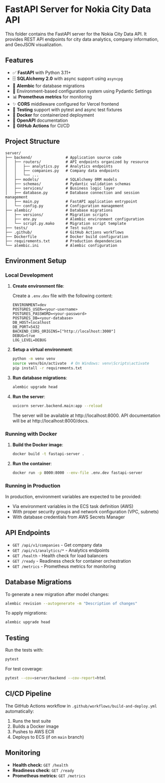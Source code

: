 # FastAPI Server for Nokia City Data API

This folder contains the FastAPI server for the Nokia City Data API. It provides REST API endpoints for city data analytics, company information, and GeoJSON visualization.

## Features

- ✅ **FastAPI** with Python 3.11+
- 🗄️ **SQLAlchemy 2.0** with async support using `asyncpg`
- 🔄 **Alembic** for database migrations
- 🔐 Environment-based configuration system using Pydantic Settings
- 📊 **Prometheus metrics** for monitoring
- ✨ **CORS** middleware configured for Vercel frontend
- 🧪 **Testing** support with pytest and async test fixtures
- 🚢 **Docker** for containerized deployment
- 📝 **OpenAPI** documentation
- 🦺 **GitHub Actions** for CI/CD

## Project Structure

```
server/
├── backend/               # Application source code
│   ├── routers/           # API endpoints organized by resource
│   │   ├── analytics.py   # Analytics endpoints
│   │   ├── companies.py   # Company data endpoints
│   │   └── ...
│   ├── models/            # SQLAlchemy ORM models
│   ├── schemas/           # Pydantic validation schemas
│   ├── services/          # Business logic layer
│   ├── database.py        # Database connection and session management
│   ├── main.py            # FastAPI application entrypoint
│   └── config.py          # Configuration management
├── alembic/               # Database migrations
│   ├── versions/          # Migration scripts
│   ├── env.py             # Alembic environment configuration
│   └── script.py.mako     # Migration script template
├── tests/                 # Test suite
├── .github/               # GitHub Actions workflows
├── Dockerfile             # Docker build configuration
├── requirements.txt       # Production dependencies
└── alembic.ini            # Alembic configuration
```

## Environment Setup

### Local Development

1. **Create environment file**:

   Create a `.env.dev` file with the following content:

   ```env
   ENVIRONMENT=dev
   POSTGRES_USER=<your-username>
   POSTGRES_PASSWORD=<your-password>
   POSTGRES_DB=<your-database>
   DB_HOST=localhost
   DB_PORT=5432
   BACKEND_CORS_ORIGINS=["http://localhost:3000"]
   DEBUG=true
   LOG_LEVEL=DEBUG
   ```

2. **Setup a virtual environment**:

   ```bash
   python -m venv venv
   source venv/bin/activate  # On Windows: venv\Scripts\activate
   pip install -r requirements.txt
   ```

3. **Run database migrations**:

   ```bash
   alembic upgrade head
   ```

4. **Run the server**:

   ```bash
   uvicorn server.backend.main:app --reload
   ```

   The server will be available at http://localhost:8000.
   API documentation will be at http://localhost:8000/docs.

### Running with Docker

1. **Build the Docker image**:

   ```bash
   docker build -t fastapi-server .
   ```

2. **Run the container**:

   ```bash
   docker run -p 8000:8000 --env-file .env.dev fastapi-server
   ```

### Running in Production

In production, environment variables are expected to be provided:

- Via environment variables in the ECS task definition (AWS)
- With proper security groups and network configuration (VPC, subnets)
- With database credentials from AWS Secrets Manager

## API Endpoints

- `GET /api/v1/companies` - Get company data
- `GET /api/v1/analytics/*` - Analytics endpoints
- `GET /health` - Health check for load balancers
- `GET /ready` - Readiness check for container orchestration
- `GET /metrics` - Prometheus metrics for monitoring

## Database Migrations

To generate a new migration after model changes:

```bash
alembic revision --autogenerate -m "Description of changes"
```

To apply migrations:

```bash
alembic upgrade head
```

## Testing

Run the tests with:

```bash
pytest
```

For test coverage:

```bash
pytest --cov=server/backend --cov-report=html
```

## CI/CD Pipeline

The GitHub Actions workflow in `.github/workflows/build-and-deploy.yml` automatically:

1. Runs the test suite
2. Builds a Docker image
3. Pushes to AWS ECR
4. Deploys to ECS (if on `main` branch)

## Monitoring

- **Health check:** `GET /health`
- **Readiness check:** `GET /ready`
- **Prometheus metrics:** `GET /metrics` 